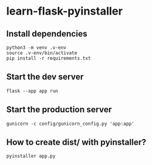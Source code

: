 # learn-flask-pyinstaller

## Install dependencies

```shell
python3 -m venv .v-env
source .v-env/bin/activate
pip install -r requirements.txt
```

## Start the dev server

```shell
flask --app app run
```

## Start the production server

```shell
gunicorn -c config/gunicorn_config.py 'app:app'
```

## How to create dist/ with pyinstaller?

```shell
pyinstaller app.py
```

